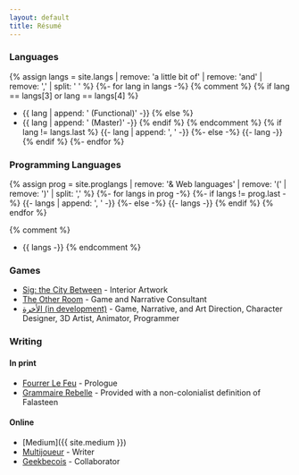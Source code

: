 ```yaml
---
layout: default
title: Résumé
---
```

### Languages
{% assign langs = site.langs | remove: 'a little bit of' | remove: 'and' | remove: ',' | split: ' ' %}
{%- for lang in langs -%}
{% comment %}
{% if lang == langs[3] or lang == langs[4] %}
* {{ lang | append: ' (Functional)' -}}
{% else %}
* {{ lang | append: ' (Master)' -}}
{% endif %}
{% endcomment %}
{% if lang != langs.last %}
{{- lang | append: ', ' -}}
{%- else -%}
{{- lang -}}
{% endif %}
{%- endfor %}

### Programming Languages
{% assign prog = site.proglangs | remove: '& Web languages' | remove: '(' | remove: ')' | split: ',' %}
{%- for langs in prog -%}
{%- if langs != prog.last -%}
{{- langs | append: ', ' -}}
{%- else -%}
{{- langs -}}
{% endif %}
{% endfor %}

{% comment %}
* {{ langs -}}
{% endcomment %}

### Games
* [Sig: the City Between](https://genesisoflegend.com/products/sig) - Interior Artwork
* [The Other Room](http://minorityvr.com) - Game and Narrative Consultant
* [الأخرة (in development)](https://studioslune.com/projects/alakhira) - Game, Narrative, and Art Direction, Character Designer, 3D Artist, Animator, Programmer

### Writing
#### In print
* [Fourrer Le Feu](https://leslibraires.ca/livres/fourrer-le-feu-marjolaine-beauchamp-9782924682036.html) - Prologue
* [Grammaire Rebelle](https://www.facebook.com/events/290536951728803/) - Provided with a non-colonialist definition of Falasteen

#### Online
* [Medium]({{ site.medium }})
* [Multijoueur](https://multijoueur.ca/author/mchamli/) - Writer
* [Geekbecois](https://geekbecois.com/author/moustafa/) - Collaborator

<!--div id="contributions" class="contributions" markdown="1">
## Coding Contributions:
 <ul>
  {% for contribution in site.data.github-contributions limit:10 %}
   <li><a href="{{ contribution.html_url }}">{{ contribution.title }}</a></li>
  {% endfor %}
 </ul>
</div-->
